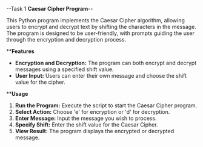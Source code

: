 --Task 1
<b>Caesar Cipher Program</b>--

This Python program implements the Caesar Cipher algorithm, allowing users to encrypt and decrypt text by shifting the characters in the message. The program is designed to be user-friendly, with prompts guiding the user through the encryption and decryption process.

**<b>Features</b>

- <b>Encryption and Decryption:</b> The program can both encrypt and decrypt messages using a specified shift value.
- <b>User Input:</b> Users can enter their own message and choose the shift value for the cipher.

**<b>Usage</b>

1. <b>Run the Program:</b> Execute the script to start the Caesar Cipher program.
2. <b>Select Action:</b> Choose 'e' for encryption or 'd' for decryption.
3. <b>Enter Message:</b> Input the message you wish to process.
4. <b>Specify Shift:</b> Enter the shift value for the Caesar Cipher.
5. <b>View Result:</b> The program displays the encrypted or decrypted message.


